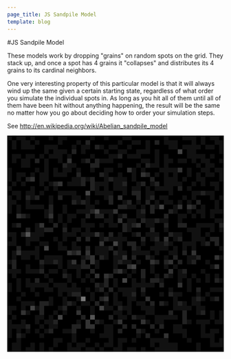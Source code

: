 ```yaml
---
page_title: JS Sandpile Model
template: blog
---
```


#JS Sandpile Model

These models work by dropping "grains" on random spots on the grid. They stack up, and once a spot has 4 grains it "collapses" and distributes its 4 grains to its cardinal neighbors.

One very interesting property of this particular model is that it will always wind up the same given a certain starting state, regardless of what order you simulate the individual spots in. As long as you hit all of them until all of them have been hit without anything happening, the result will be the same no matter how you go about deciding how to order your simulation steps.

See http://en.wikipedia.org/wiki/Abelian_sandpile_model

<canvas id="sandpile"  height="640" width="640" style="max-width:100%;"><img src="static.png" alt="sandpile static display" /></canvas>

<script src="//ajax.googleapis.com/ajax/libs/jquery/2.1.1/jquery.min.js"></script>
<script src="sandpile-model.js"></script>
<script src="sandpile-display.js"></script>

<script>
    $(function () {
        //set up model and display
        var model = new sandpileModel();
        var display = new sandpileDisplay(document.getElementById('sandpile'), model);
        display.options.left = 0;
        display.options.top = 0;
        display.options.width = model.options.width;
        display.options.height = model.options.height;
        model.options.heightComparison = "default";
        model.options.distributionMethod = "random";
        model.options.neighborsMethod = "square";
        model.options.toppleHeight = 4;
        model.reset();
        model.play();
        //drop a bunch of grains to get it started
        for (i = 0; i < 2500; i++) {
            model.dropGrain();
        }
        //drop more grains
        setInterval(function () {
            model.dropGrain();
        }, 100);
    })
</script>
